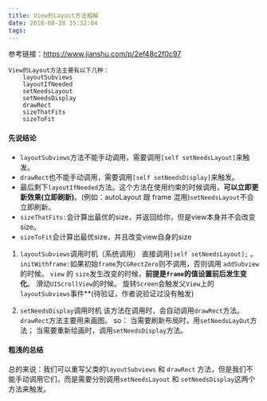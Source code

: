 ```yaml
---
title: View的Layout方法粗解
date: 2018-08-28 15:32:04
tags:
---
```


参考链接：<https://www.jianshu.com/p/2ef48c2f0c97>

    View的Layout方法主要有以下几种：
        layoutSubviews
        layoutIfNeeded
        setNeedsLayout
        setNeedsDisplay
        drawRect
        sizeThatFits
        sizeToFit       
<!--More-->

#### 先说结论

* `layoutSubviews`方法不能手动调用，需要调用`[self setNeedsLayout]`来触发。
* `drawRect`也不能手动调用，需要调用`[self setNeedsDisplay]`来触发。
* 最后剩下`layoutIfNeeded`方法。这个方法在使用约束的时候调用，**可以立即更新效果(立即刷新)**。(例如：autoLayout 跟 frame 混用)`setNeedsLayout`不会立即刷新。
* `sizeThatFits:`会计算出最优的size，并返回给你，但是view本身并不会改变size。
* `sizeToFit`会计算出最优size，并且改变view自身的size

1. `layoutSubviews`调用时机（系统调用）
直接调用`[self setNeedsLayout];` 。
`initWithframe:`如果初始`frame`为`CGRectZero`则不调用，否则调用
`addSubview`的时候。
`view` 的 `size`发生改变的时候，**前提是`frame`的值设置前后发生变化**。
滑动`UIScrollView`的时候。
旋转`Screen`会触发父`View`上的`layoutSubviews`事件**(待验证，作者说验证过没有触发)

2. `setNeedsDisplay`调用时机
该方法在调用时，会自动调用`drawRect`方法。`drawRect`方法主要用来画图。
so：
当需要刷新布局时，用`setNeedsLayOut`方法；
当需要重新绘画时，调用`setNeedsDisplay`方法。

#### 粗浅的总结

总的来说：我们可以重写父类的`layoutSubviews` 和 `drawRect` 方法，但是我们不能手动调用它们，而是需要分别调用`setNeedsLayout` 和 `setNeedsDisplay`这两个方法来触发。
